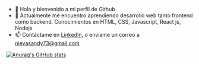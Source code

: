 - 👋 Hola y bienvenido a mi perfil de Github
- 🌱 Actualmente me encuentro aprendiendo desarrollo web tanto frontend como backend. Conocimientos en HTML, CSS, Javascript, React js, Nodejs
- 📫 Contáctame en [LinkedIn](https://www.linkedin.com/in/andy-nievas), o envíame un correo a nievasandy73@gmail.com

<!---
andynievas/andynievas is a ✨ special ✨ repository because its `README.md` (this file) appears on your GitHub profile.
You can click the Preview link to take a look at your changes.
--->

[![Anurag's GitHub stats](https://github-readme-stats.vercel.app/api?username=andynievas&show_icons=true&theme=radical)](https://github.com/anuraghazra/github-readme-stats)
